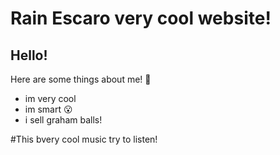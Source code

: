 # Rain Escaro very cool website!
**Hello!**
---
Here are some things about me! 🤣
- im very cool
- im smart 😮
- i sell graham balls!

#This bvery cool music try to listen!
